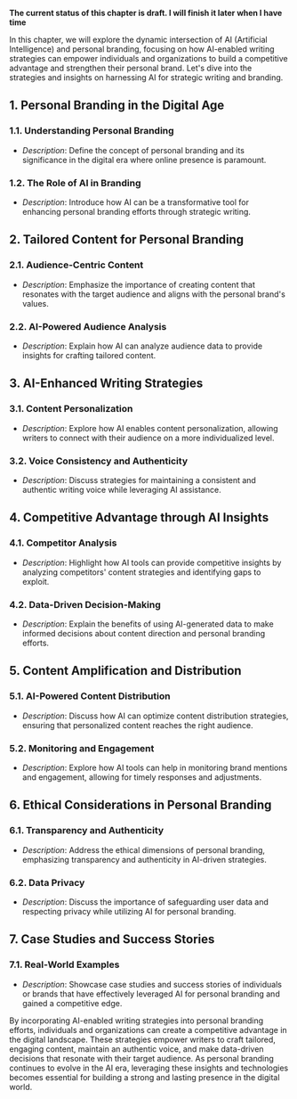 **The current status of this chapter is draft. I will finish it later when I have time**

In this chapter, we will explore the dynamic intersection of AI (Artificial Intelligence) and personal branding, focusing on how AI-enabled writing strategies can empower individuals and organizations to build a competitive advantage and strengthen their personal brand. Let's dive into the strategies and insights on harnessing AI for strategic writing and branding.

**1. Personal Branding in the Digital Age**
-------------------------------------------

### 1.1. **Understanding Personal Branding**

* *Description*: Define the concept of personal branding and its significance in the digital era where online presence is paramount.

### 1.2. **The Role of AI in Branding**

* *Description*: Introduce how AI can be a transformative tool for enhancing personal branding efforts through strategic writing.

**2. Tailored Content for Personal Branding**
---------------------------------------------

### 2.1. **Audience-Centric Content**

* *Description*: Emphasize the importance of creating content that resonates with the target audience and aligns with the personal brand's values.

### 2.2. **AI-Powered Audience Analysis**

* *Description*: Explain how AI can analyze audience data to provide insights for crafting tailored content.

**3. AI-Enhanced Writing Strategies**
-------------------------------------

### 3.1. **Content Personalization**

* *Description*: Explore how AI enables content personalization, allowing writers to connect with their audience on a more individualized level.

### 3.2. **Voice Consistency and Authenticity**

* *Description*: Discuss strategies for maintaining a consistent and authentic writing voice while leveraging AI assistance.

**4. Competitive Advantage through AI Insights**
------------------------------------------------

### 4.1. **Competitor Analysis**

* *Description*: Highlight how AI tools can provide competitive insights by analyzing competitors' content strategies and identifying gaps to exploit.

### 4.2. **Data-Driven Decision-Making**

* *Description*: Explain the benefits of using AI-generated data to make informed decisions about content direction and personal branding efforts.

**5. Content Amplification and Distribution**
---------------------------------------------

### 5.1. **AI-Powered Content Distribution**

* *Description*: Discuss how AI can optimize content distribution strategies, ensuring that personalized content reaches the right audience.

### 5.2. **Monitoring and Engagement**

* *Description*: Explore how AI tools can help in monitoring brand mentions and engagement, allowing for timely responses and adjustments.

**6. Ethical Considerations in Personal Branding**
--------------------------------------------------

### 6.1. **Transparency and Authenticity**

* *Description*: Address the ethical dimensions of personal branding, emphasizing transparency and authenticity in AI-driven strategies.

### 6.2. **Data Privacy**

* *Description*: Discuss the importance of safeguarding user data and respecting privacy while utilizing AI for personal branding.

**7. Case Studies and Success Stories**
---------------------------------------

### 7.1. **Real-World Examples**

* *Description*: Showcase case studies and success stories of individuals or brands that have effectively leveraged AI for personal branding and gained a competitive edge.

By incorporating AI-enabled writing strategies into personal branding efforts, individuals and organizations can create a competitive advantage in the digital landscape. These strategies empower writers to craft tailored, engaging content, maintain an authentic voice, and make data-driven decisions that resonate with their target audience. As personal branding continues to evolve in the AI era, leveraging these insights and technologies becomes essential for building a strong and lasting presence in the digital world.
